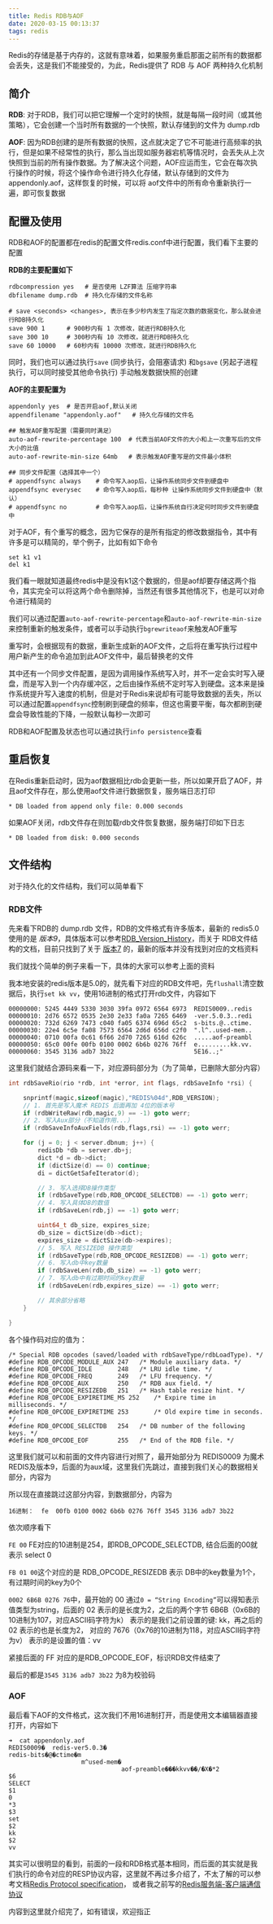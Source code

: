 ```yaml
---
title: Redis RDB与AOF
date: 2020-03-15 00:13:37
tags: redis
---
```


Redis的存储是基于内存的，这就有意味着，如果服务重启那面之前所有的数据都会丢失，这是我们不能接受的，为此，Redis提供了 RDB 与 AOF 两种持久化机制

## 简介

**RDB**:  对于RDB，我们可以把它理解一个定时的快照，就是每隔一段时间（或其他策略），它会创建一个当时所有数据的一个快照，默认存储到的文件为  dump.rdb

**AOF**: 因为RDB创建的是所有数据的快照，这点就决定了它不可能进行高频率的执行，但是如果不经常性的执行，那么当出现如服务器宕机等情况时，会丢失从上次快照到当前的所有操作数据。为了解决这个问题，AOF应运而生，它会在每次执行操作的时候，将这个操作命令进行持久化存储，默认存储到的文件为 appendonly.aof，这样恢复的时候，可以将 aof文件中的所有命令重新执行一遍，即可恢复数据

<!-- more -->

## 配置及使用

RDB和AOF的配置都在redis的配置文件redis.conf中进行配置，我们看下主要的配置

**RDB的主要配置如下**

```
rdbcompression yes   # 是否使用 LZF算法 压缩字符串
dbfilename dump.rdb  # 持久化存储的文件名称

# save <seconds> <changes>, 表示在多少秒内发生了指定次数的数据变化，那么就会进行RDB持久化
save 900 1      # 900秒内有 1 次修改，就进行RDB持久化
save 300 10     # 300秒内有 10 次修改，就进行RDB持久化
save 60 10000   # 60秒内有 10000 次修改，就进行RDB持久化
```

同时，我们也可以通过执行`save` (同步执行，会阻塞请求) 和`bgsave` (另起子进程执行，可以同时接受其他命令执行) 手动触发数据快照的创建



**AOF的主要配置为**

```
appendonly yes  # 是否开启aof,默认关闭
appendfilename "appendonly.aof"   # 持久化存储的文件名

## 触发AOF重写配置（需要同时满足）
auto-aof-rewrite-percentage 100  # 代表当前AOF文件的大小和上一次重写后的文件大小的比值
auto-aof-rewrite-min-size 64mb   # 表示触发AOF重写是的文件最小体积

## 同步文件配置（选择其中一个）
# appendfsync always    # 命令写入aop后，让操作系统同步文件到硬盘中
appendfsync everysec    # 命令写入aop后，每秒种 让操作系统同步文件到硬盘中（默认）
# appendfsync no        # 命令写入aop后，让操作系统自行决定何时同步文件到硬盘中

```

对于AOF，有个重写的概念，因为它保存的是所有指定的修改数据指令，其中有许多是可以精简的，举个例子，比如有如下命令

```
set k1 v1
del k1
```

我们看一眼就知道最终redis中是没有k1这个数据的，但是aof却要存储这两个指令，其实完全可以将这两个命令删除掉，当然还有很多其他情况下，也是可以对命令进行精简的

我们可以通过配置`auto-aof-rewrite-percentage`和`auto-aof-rewrite-min-size`来控制重新的触发条件，或者可以手动执行`bgrewriteaof`来触发AOF重写

重写时，会根据现有的数据，重新生成新的AOF文件，之后将在重写执行过程中用户新产生的命令追加到此AOF文件中，最后替换老的文件



其中还有一个同步文件配置，是因为调用操作系统写入时，并不一定会实时写入硬盘，而是写入到一个内存缓冲区，之后由操作系统不定时写入到硬盘。这本来是操作系统提升写入速度的机制，但是对于Redis来说却有可能导致数据的丢失，所以可以通过配置`appendfsync`控制刷到硬盘的频率，但这也需要平衡，每次都刷到硬盘会导致性能的下降，一般默认每秒一次即可



RDB和AOF配置及状态也可以通过执行`info persistence`查看



## 重启恢复

在Redis重新启动时，因为aof数据相比rdb会更新一些，所以如果开启了AOF，并且aof文件存在，那么使用aof文件进行数据恢复，服务端日志打印

`* DB loaded from append only file: 0.000 seconds`



如果AOF关闭，rdb文件存在则加载rdb文件恢复数据，服务端打印如下日志

`* DB loaded from disk: 0.000 seconds`





## 文件结构

对于持久化的文件结构，我们可以简单看下

### RDB文件

先来看下RDB的 dump.rdb 文件，RDB的文件格式有许多版本，最新的 redis5.0 使用的是 *版本9*，具体版本可以参考[RDB_Version_History](https://github.com/sripathikrishnan/redis-rdb-tools/blob/master/docs/RDB_Version_History.textile)，而关于 RDB文件结构的文档，目前只找到了关于 [版本7](https://github.com/sripathikrishnan/redis-rdb-tools/wiki/Redis-RDB-Dump-File-Format) 的，最新的版本并没有找到对应的文档资料

我们就找个简单的例子来看一下，具体的大家可以参考上面的资料

我本地安装的redis版本是5.0的，就先看下对应的RDB文件吧，先`flushall`清空数据后，执行`set kk vv`，使用16进制的格式打开rdb文件，内容如下

```
00000000: 5245 4449 5330 3030 39fa 0972 6564 6973  REDIS0009..redis
00000010: 2d76 6572 0535 2e30 2e33 fa0a 7265 6469  -ver.5.0.3..redi
00000020: 732d 6269 7473 c040 fa05 6374 696d 65c2  s-bits.@..ctime.
00000030: 22e4 6c5e fa08 7573 6564 2d6d 656d c2f0  ".l^..used-mem..
00000040: 0710 00fa 0c61 6f66 2d70 7265 616d 626c  .....aof-preambl
00000050: 65c0 00fe 00fb 0100 0002 6b6b 0276 76ff  e.........kk.vv.
00000060: 3545 3136 adb7 3b22                      5E16..;"
```

这里我们就结合源码来看一下，对应源码部分为（为了简单，已删除大部分内容）

```C
int rdbSaveRio(rio *rdb, int *error, int flags, rdbSaveInfo *rsi) {

    snprintf(magic,sizeof(magic),"REDIS%04d",RDB_VERSION);
    // 1. 首先是写入魔术 REDIS 后面再加 4位的版本号
    if (rdbWriteRaw(rdb,magic,9) == -1) goto werr;
    // 2. 写入Aux部分（不知道作用...）
    if (rdbSaveInfoAuxFields(rdb,flags,rsi) == -1) goto werr;

    for (j = 0; j < server.dbnum; j++) {
        redisDb *db = server.db+j;
        dict *d = db->dict;
        if (dictSize(d) == 0) continue;
        di = dictGetSafeIterator(d);

        // 3. 写入选择DB操作类型
        if (rdbSaveType(rdb,RDB_OPCODE_SELECTDB) == -1) goto werr;
        // 4. 写入具体DB的数值
        if (rdbSaveLen(rdb,j) == -1) goto werr;

        uint64_t db_size, expires_size;
        db_size = dictSize(db->dict);
        expires_size = dictSize(db->expires);
        // 5. 写入 RESIZEDB 操作类型
        if (rdbSaveType(rdb,RDB_OPCODE_RESIZEDB) == -1) goto werr;
        // 6. 写入db中key数量
        if (rdbSaveLen(rdb,db_size) == -1) goto werr;
        // 7. 写入db中有过期时间的key数量
        if (rdbSaveLen(rdb,expires_size) == -1) goto werr;

        // 其余部分省略
    }

}
```

各个操作码对应的值为：

```
/* Special RDB opcodes (saved/loaded with rdbSaveType/rdbLoadType). */
#define RDB_OPCODE_MODULE_AUX 247   /* Module auxiliary data. */
#define RDB_OPCODE_IDLE       248   /* LRU idle time. */
#define RDB_OPCODE_FREQ       249   /* LFU frequency. */
#define RDB_OPCODE_AUX        250   /* RDB aux field. */
#define RDB_OPCODE_RESIZEDB   251   /* Hash table resize hint. */
#define RDB_OPCODE_EXPIRETIME_MS 252    /* Expire time in milliseconds. */
#define RDB_OPCODE_EXPIRETIME 253       /* Old expire time in seconds. */
#define RDB_OPCODE_SELECTDB   254   /* DB number of the following keys. */
#define RDB_OPCODE_EOF        255   /* End of the RDB file. */
```

这里我们就可以和前面的文件内容进行对照了，最开始部分为 REDIS0009 为魔术 REDIS及版本9，后面的为aux域，这里我们先跳过，直接到我们关心的数据相关部分，内容为

所以现在直接跳过这部分内容，到数据部分，内容为

```
16进制：  fe  00fb 0100 0002 6b6b 0276 76ff 3545 3136 adb7 3b22
```

依次顺序看下

`FE 00`  FE对应的10进制是254，即RDB_OPCODE_SELECTDB, 结合后面的00就表示 select 0

`FB 01 00`这个对应的是 RDB_OPCODE_RESIZEDB 表示 DB中的key数量为1个，有过期时间的key为0个

`0002 6B6B 0276 76`中，最开始的 00 通过`0 = “String Encoding”`可以得知表示值类型为string，后面的 02 表示的是长度为2，之后的两个字节 6B6B（0x6B的10进制为107，对应ASCII码字符为k） 表示的是我们之前设置的键: kk，再之后的 02 表示的也是长度为2， 对应的 7676（0x76的10进制为118，对应ASCII码字符为v） 表示的是设置的值：vv

紧接后面的 FF 对应的是RDB_OPCODE_EOF，标识RDB文件结束了

最后的都是`3545 3136 adb7 3b22` 为8为校验码



### AOF

最后看下AOF的文件格式，这次我们不用16进制打开，而是使用文本编辑器直接打开，内容如下

```
➜  cat appendonly.aof
REDIS0009�	redis-ver5.0.3�
redis-bits�@�ctime�m
                    m^used-mem�
                               aof-preamble���kkvv��/�X�*2
$6
SELECT
$1
0
*3
$3
set
$2
kk
$2
vv
```

其实可以很明显的看到，前面的一段和RDB格式基本相同，而后面的其实就是我们执行的命令对应的RESP协议内容，这里就不再过多介绍了，不太了解的可以参考文档[Redis Protocol specification](https://redis.io/topics/protocol)， 或者我之前写的[Redis服务端-客户端通信协议](https://zhengw-tech.com/2019/06/08/redis-resp/)



内容到这里就介绍完了，如有错误，欢迎指正


